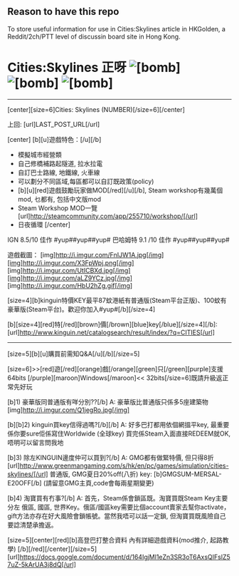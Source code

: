 ## Reason to have this repo
To store useful information for use in Cities:Skylines article in HKGolden, a Reddit/2ch/PTT level of discussin board site in Hong Kong.

# Cities:Skylines 正呀 ![[bomb]](http://m1.hkgolden.com/faces/bomb.gif) ![[bomb]](http://m1.hkgolden.com/faces/bomb.gif) ![[bomb]](http://m1.hkgolden.com/faces/bomb.gif)

---

[center][size=6]Cities: Skylines (NUMBER)[/size=6][/center] 

上回: [url]LAST_POST_URL[/url]

[center]
[b][u]遊戲特色：[/u][/b] 
- 模擬城市經營類 
- 自己修橋補路起隧道, 拉水拉電 
- 自訂巴士路線, 地鐵線, 火車線 
- 可以劃分不同區域,每區都可以自訂既政策(policy)
- [b][u][red]遊戲鼓勵玩家做MOD[/red][/u][/b], Steam workshop有幾萬個mod, 乜都有, 包括中文版mod 
- Steam Workshop MOD一覽 [url]http://steamcommunity.com/app/255710/workshop/[/url] 
- 日夜循環
[/center] 

IGN 8.5/10 佳作 #yup##yup##yup#
巴哈姆特 9.1 /10 佳作 #yup##yup##yup#

遊戲截圖： 
[img]http://i.imgur.com/FnIJW1A.jpg[/img][img]http://i.imgur.com/X3FpWpj.png[/img] 
[img]http://i.imgur.com/UtICBXd.jpg[/img][img]http://i.imgur.com/aLZ9YCz.jpg[/img] 
[img]http://i.imgur.com/HbU2hZg.gif[/img] 

[size=4][b]kinguin特價KEY最平87蚊港紙有普通版(Steam平台正版)、100蚊有豪華版(Steam平台)。歡迎你加入#yup#[/b][/size=4] 

[b][size=4][red]特[/red][brown]價[/brown][blue]key[/blue][/size=4][/b]: [url]http://www.kinguin.net/catalogsearch/result/index/?q=CITIES[/url]

---

[size=5][b][u]購買前需知Q&amp;A[/u][/b][/size=5] 

[size=6]&gt;&gt;[red]遊[/red][orange]戲[/orange][green]只[/green][purple]支援64bits [/purple][maroon]Windows[/maroon]&lt;&lt; 32bits[/size=6]既請升級返正常先好玩 

[b]1) 豪華版同普通版有咩分別??[/b] 
A: 豪華版比普通版只係多5座建築物
[img]http://i.imgur.com/Q1jegRo.jpg[/img] 

[b][b]2) kinguin買key信得過嗎?[/b][/b] 
A: 好多巴打都用依個網搵平key, 最重要係你要sure佢係寫住Worldwide (全球key) 
買完係Steam入面直接REDEEM就OK, 唔明可以留言問我地 

[b]3) 除左KINGUIN邊度仲可以買到?[/b]
A: GMG都有做緊特價, 但只得8折 [url]http://www.greenmangaming.com/s/hk/en/pc/games/simulation/cities-skylines/[/url] 普通版,
GMG夏日20%off(八折) key: [b]GMGSUM-MERSAL-E20OFF[/b]  (請留意GMG主頁,code會每兩星期變更)

[b]4) 淘寶買有冇事?[/b] 
A: 首先，Steam係會鎖區既。淘寶買既Steam Key主要分左 俄區, 國區, 世界Key。俄區/國區key需要比個account賣家去幫你activate，gift方法亦存在好大風險會鎖帳號。當然我唔可以話一定鎖, 但淘寶買既風險自己要諗清楚承擔返。 

[size=5][center][red][b]高登巴打整合資料  內有詳細遊戲資料(mod推介, 起路教學) [/b][/red][/center][/size=5]
[url]https://docs.google.com/document/d/164IgjMl1eZn3SR3oT6AxsQIFslZ57uZ-5kArUA3j8dQ[/url]
